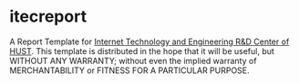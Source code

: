itecreport
==========

A Report Template for [Internet Technology and Engineering R&D Center of HUST](http://itec.hust.edu.cn/). This template is distributed in the hope that it will be useful, but WITHOUT ANY WARRANTY; without even the implied warranty of MERCHANTABILITY or FITNESS FOR A PARTICULAR PURPOSE. 